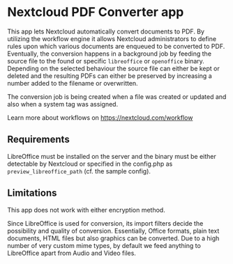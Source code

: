 # Nextcloud PDF Converter app

This app lets Nextcloud automatically convert documents to PDF. By utilizing the workflow engine it allows Nextcloud administrators to define rules upon which various documents are enqueued to be converted to PDF. Eventually, the conversion happens in a background job by feeding the source file to the found or specific `libreoffice` or `openoffice` binary. Depending on the selected behaviour the source file can either be kept or deleted and the resulting PDFs can either be preserved by increasing a number added to the filename or overwritten.

The conversion job is being created when a file was created or updated and also when a system tag was assigned.

Learn more about workflows on https://nextcloud.com/workflow

## Requirements

LibreOffice must be installed on the server and the binary must be either detectable by Nextcloud or specified in the config.php as `preview_libreoffice_path` (cf. the sample config).

## Limitations

This app does not work with either encryption method.

Since LibreOffice is used for conversion, its import filters decide the possibility and quality of conversion. Essentially, Office formats, plain text documents, HTML files but also graphics can be converted. Due to a high number of very custom mime types, by default we feed anything to LibreOffice apart from Audio and Video files.
